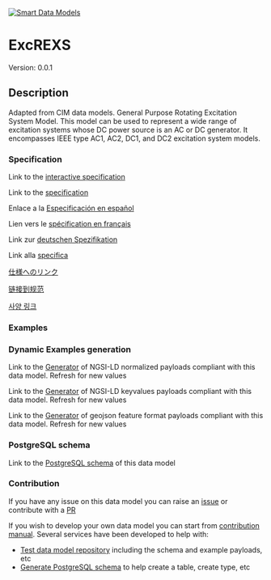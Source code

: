 [![Smart Data Models](https://smartdatamodels.org/wp-content/uploads/2022/01/SmartDataModels_logo.png "Logo")](https://smartdatamodels.org)
# ExcREXS
Version: 0.0.1

## Description 

Adapted from CIM data models. General Purpose Rotating Excitation System Model.  This model can be used to represent a wide range of excitation systems whose DC power source is an AC or DC generator. It encompasses IEEE type AC1, AC2, DC1, and DC2 excitation system models.
### Specification

Link to the [interactive specification](https://swagger.lab.fiware.org/?url=https://smart-data-models.github.io/dataModel.EnergyCIM/ExcREXS/swagger.yaml)

Link to the [specification](https://github.com/smart-data-models/dataModel.EnergyCIM/blob/master/ExcREXS/doc/spec.md)

Enlace a la [Especificación en español](https://github.com/smart-data-models/dataModel.EnergyCIM/blob/master/ExcREXS/doc/spec_ES.md)

Lien vers le [spécification en français](https://github.com/smart-data-models/dataModel.EnergyCIM/blob/master/ExcREXS/doc/spec_FR.md)

Link zur [deutschen Spezifikation](https://github.com/smart-data-models/dataModel.EnergyCIM/blob/master/ExcREXS/doc/spec_DE.md)

Link alla [specifica](https://github.com/smart-data-models/dataModel.EnergyCIM/blob/master/ExcREXS/doc/spec_IT.md)

[仕様へのリンク](https://github.com/smart-data-models/dataModel.EnergyCIM/blob/master/ExcREXS/doc/spec_JA.md)

[链接到规范](https://github.com/smart-data-models/dataModel.EnergyCIM/blob/master/ExcREXS/doc/spec_ZH.md)

[사양 링크](https://github.com/smart-data-models/dataModel.EnergyCIM/blob/master/ExcREXS/doc/spec_KO.md)
### Examples
### Dynamic Examples generation

Link to the [Generator](https://smartdatamodels.org/extra/ngsi-ld_generator.php?schemaUrl=https://raw.githubusercontent.com/smart-data-models/dataModel.EnergyCIM/master/ExcREXS/schema.json&email=info@smartdatamodels.org) of NGSI-LD normalized payloads compliant with this data model. Refresh for new values

Link to the [Generator](https://smartdatamodels.org/extra/ngsi-ld_generator_keyvalues.php?schemaUrl=https://raw.githubusercontent.com/smart-data-models/dataModel.EnergyCIM/master/ExcREXS/schema.json&email=info@smartdatamodels.org) of NGSI-LD keyvalues payloads compliant with this data model. Refresh for new values

Link to the [Generator](https://smartdatamodels.org/extra/geojson_features_generator.php?schemaUrl=https://raw.githubusercontent.com/smart-data-models/dataModel.EnergyCIM/master/ExcREXS/schema.json&email=info@smartdatamodels.org) of geojson feature format payloads compliant with this data model. Refresh for new values
### PostgreSQL schema

Link to the [PostgreSQL schema](https://github.com/smart-data-models/dataModel.EnergyCIM/blob/master/ExcREXS/schema.sql) of this data model
### Contribution

 If you have any issue on this data model you can raise an [issue](https://github.com/smart-data-models/dataModel.EnergyCIM/issues)  or contribute with a [PR](https://github.com/smart-data-models/dataModel.EnergyCIM/pulls)

 If you wish to develop your own data model you can start from [contribution manual](https://bit.ly/contribution_manual). Several services have been developed to help with: 
 - [Test data model repository](https://smartdatamodels.org/index.php/data-models-contribution-api/) including the schema and example payloads, etc
 - [Generate PostgreSQL schema](https://smartdatamodels.org/index.php/sql-service/) to help create a table, create type, etc